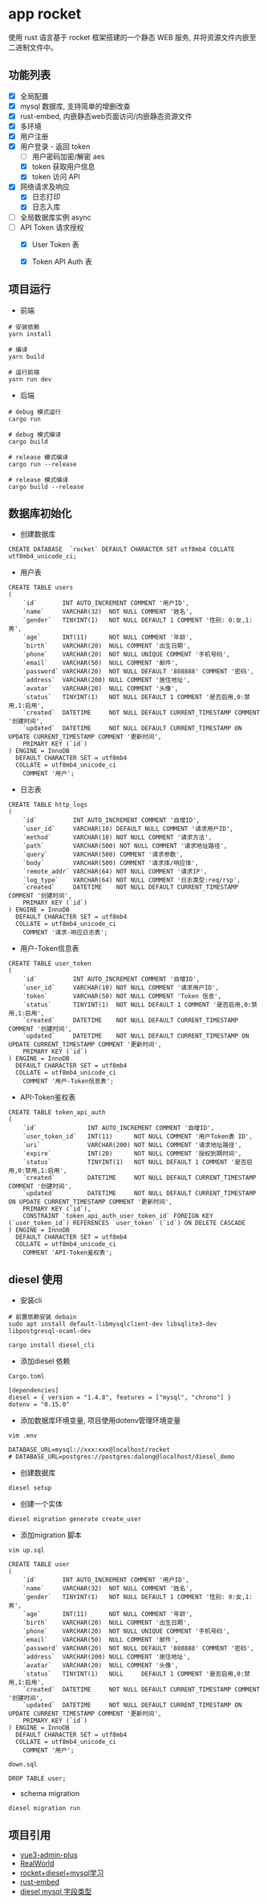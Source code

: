 # app rocket
使用 rust 语言基于 rocket 框架搭建的一个静态 WEB 服务, 并将资源文件内嵌至二进制文件中。

## 功能列表
- [x] 全局配置
- [x] mysql 数据库, 支持简单的增删改查
- [x] rust-embed, 内嵌静态web页面访问/内嵌静态资源文件
- [x] 多环境
- [x] 用户注册
- [x] 用户登录 - 返回 token
  - [ ] 用户密码加密/解密 aes
  - [x] token 获取用户信息
  - [x] token 访问 API
- [x] 网络请求及响应
  - [x] 日志打印
  - [x] 日志入库
- [ ] 全局数据库实例 async
- [ ] API Token 请求授权
  - [x] User Token 表
  - [x] Token API Auth 表


## 项目运行
- 前端
```shell
# 安装依赖
yarn install

# 编译
yarn build

# 运行前端
yarn run dev
```
- 后端
```shell
# debug 模式运行
cargo run

# debug 模式编译
cargo build

# release 模式编译
cargo run --release

# release 模式编译
cargo build --release
```


## 数据库初始化
- 创建数据库

```mysql
CREATE DATABASE  `rocket` DEFAULT CHARACTER SET utf8mb4 COLLATE utf8mb4_unicode_ci;
```

- 用户表
```
CREATE TABLE users
(
    `id`       INT AUTO_INCREMENT COMMENT '用户ID',
    `name`     VARCHAR(32)  NOT NULL COMMENT '姓名',
    `gender`   TINYINT(1)   NOT NULL DEFAULT 1 COMMENT '性别: 0:女,1:男',
    `age`      INT(11)      NOT NULL COMMENT '年龄',
    `birth`    VARCHAR(20)  NULL COMMENT '出生日期',
    `phone`    VARCHAR(20)  NOT NULL UNIQUE COMMENT '手机号码',
    `email`    VARCHAR(50)  NULL COMMENT '邮件',
    `password` VARCHAR(20)  NOT NULL DEFAULT '888888' COMMENT '密码',
    `address`  VARCHAR(200) NULL COMMENT '居住地址',
    `avatar`   VARCHAR(20)  NULL COMMENT '头像',
    `status`   TINYINT(1)   NOT NULL DEFAULT 1 COMMENT '是否启用,0:禁用,1:启用',
    `created`  DATETIME     NOT NULL DEFAULT CURRENT_TIMESTAMP COMMENT '创建时间',
    `updated`  DATETIME     NOT NULL DEFAULT CURRENT_TIMESTAMP ON UPDATE CURRENT_TIMESTAMP COMMENT '更新时间',
    PRIMARY KEY (`id`)
) ENGINE = InnoDB
  DEFAULT CHARACTER SET = utf8mb4
  COLLATE = utf8mb4_unicode_ci
    COMMENT '用户';
```

- 日志表
```mysql
CREATE TABLE http_logs
(
    `id`          INT AUTO_INCREMENT COMMENT '自增ID',
    `user_id`     VARCHAR(10) DEFAULT NULL COMMENT '请求用户ID',
    `method`      VARCHAR(10) NOT NULL COMMENT '请求方法',
    `path`        VARCHAR(500) NOT NULL COMMENT '请求地址路径',
    `query`       VARCHAR(500) COMMENT '请求参数',
    `body`        VARCHAR(500) COMMENT '请求体/响应体',
    `remote_addr` VARCHAR(64) NOT NULL COMMENT '请求IP',
    `log_type`    VARCHAR(64) NOT NULL COMMENT '日志类型:req/rsp',
    `created`     DATETIME    NOT NULL DEFAULT CURRENT_TIMESTAMP COMMENT '创建时间',
    PRIMARY KEY (`id`)
) ENGINE = InnoDB
  DEFAULT CHARACTER SET = utf8mb4
  COLLATE = utf8mb4_unicode_ci
    COMMENT '请求-响应日志表';
```

- 用户-Token信息表
```mysql
CREATE TABLE user_token
(
    `id`          INT AUTO_INCREMENT COMMENT '自增ID',
    `user_id`     VARCHAR(10) NOT NULL COMMENT '请求用户ID',
    `token`       VARCHAR(50) NOT NULL COMMENT 'Token 信息',
    `status`      TINYINT(1)  NOT NULL DEFAULT 1 COMMENT '是否启用,0:禁用,1:启用',
    `created`     DATETIME    NOT NULL DEFAULT CURRENT_TIMESTAMP COMMENT '创建时间',
    `updated`     DATETIME    NOT NULL DEFAULT CURRENT_TIMESTAMP ON UPDATE CURRENT_TIMESTAMP COMMENT '更新时间',
    PRIMARY KEY (`id`)
) ENGINE = InnoDB
  DEFAULT CHARACTER SET = utf8mb4
  COLLATE = utf8mb4_unicode_ci
    COMMENT '用户-Token信息表';
```

- API-Token鉴权表
```mysql
CREATE TABLE token_api_auth
(
    `id`              INT AUTO_INCREMENT COMMENT '自增ID',
    `user_token_id`   INT(11)      NOT NULL COMMENT '用户Token表 ID',
    `uri`             VARCHAR(200) NOT NULL COMMENT '请求地址路径',
    `expire`          INT(20)      NOT NULL COMMENT '授权到期时间',
    `status`          TINYINT(1)   NOT NULL DEFAULT 1 COMMENT '是否启用,0:禁用,1:启用',
    `created`         DATETIME     NOT NULL DEFAULT CURRENT_TIMESTAMP COMMENT '创建时间',
    `updated`         DATETIME     NOT NULL DEFAULT CURRENT_TIMESTAMP ON UPDATE CURRENT_TIMESTAMP COMMENT '更新时间',
    PRIMARY KEY (`id`),
    CONSTRAINT `token_api_auth_user_token_id` FOREIGN KEY (`user_token_id`) REFERENCES `user_token` (`id`) ON DELETE CASCADE
) ENGINE = InnoDB
  DEFAULT CHARACTER SET = utf8mb4
  COLLATE = utf8mb4_unicode_ci
    COMMENT 'API-Token鉴权表';
```

## diesel 使用
- 安装cli
```shell
# 前置依赖安装 debain
sudo apt install default-libmysqlclient-dev libsqlite3-dev libpostgresql-ocaml-dev

cargo install diesel_cli
```
- 添加diesel 依赖
```
Cargo.toml
 
[dependencies]
diesel = { version = "1.4.8", features = ["mysql", "chrono"] }
dotenv = "0.15.0"
```
- 添加数据库环境变量, 项目使用dotenv管理环境变量
```
vim .env

DATABASE_URL=mysql://xxx:xxx@localhost/rocket
# DATABASE_URL=postgres://postgres:dalong@localhost/diesel_demo
```
- 创建数据库
```
diesel setup
```
- 创建一个实体
```
diesel migration generate create_user
```
- 添加migration 脚本
```
vim up.sql

CREATE TABLE user
(
    `id`       INT AUTO_INCREMENT COMMENT '用户ID',
    `name`     VARCHAR(32)  NOT NULL COMMENT '姓名',
    `gender`   TINYINT(1)   NOT NULL DEFAULT 1 COMMENT '性别: 0:女,1:男',
    `age`      INT(11)      NOT NULL COMMENT '年龄',
    `birth`    VARCHAR(20)  NULL COMMENT '出生日期',
    `phone`    VARCHAR(20)  NOT NULL UNIQUE COMMENT '手机号码',
    `email`    VARCHAR(50)  NULL COMMENT '邮件',
    `password` VARCHAR(20)  NOT NULL DEFAULT '888888' COMMENT '密码',
    `address`  VARCHAR(200) NULL COMMENT '居住地址',
    `avatar`   VARCHAR(20)  NULL COMMENT '头像',
    `status`   TINYINT(1)   NULL     DEFAULT 1 COMMENT '是否启用,0:禁用,1:启用',
    `created`  DATETIME     NOT NULL DEFAULT CURRENT_TIMESTAMP COMMENT '创建时间',
    `updated`  DATETIME     NOT NULL DEFAULT CURRENT_TIMESTAMP ON UPDATE CURRENT_TIMESTAMP COMMENT '更新时间',
    PRIMARY KEY (`id`)
) ENGINE = InnoDB
  DEFAULT CHARACTER SET = utf8mb4
  COLLATE = utf8mb4_unicode_ci
    COMMENT '用户';
```
```
down.sql

DROP TABLE user;
```
- schema migration
```shell
diesel migration run
```

## 项目引用
- [vue3-admin-plus](https://github.com/jzfai/vue3-admin-plus)
- [RealWorld](https://github.com/gothinkster/realworld)
- [rocket+diesel+mysql学习](https://www.jianshu.com/p/95452dbe343b)
- [rust-embed](https://github.com/pyrossh/rust-embed)
- [diesel mysql 字段类型](https://docs.rs/diesel/latest/diesel/sql_types/index.html)

